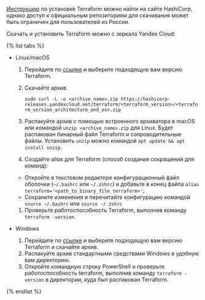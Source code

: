 [Инструкцию](https://developer.hashicorp.com/terraform/install) по установке Terraform можно найти на сайте HashiCorp, однако доступ к официальным репозиториям для скачивания может быть ограничен для пользователей из России.

Скачать и установить Terraform можно с зеркала Yandex Cloud:

{% list tabs %}

- Linux/macOS

    1. Перейдите по [ссылке](https://hashicorp-releases.yandexcloud.net/terraform/) и выберите подходящую вам версию Terraform.
    1. Скачайте архив

        ```sudo curl -L -o <archive_name>.zip https://hashicorp-releases.yandexcloud.net/terraform/<terraform_version>/<terraform_version_architecture_and_os>.zip```

    1. Распакуйте архив с помощью встроенного архиватора в macOS или командой `unzip <archive_name>.zip` для Linux. Будет распакован бинарный файл Terraform и сопроводительные файлы. Установить `unzip` можно командой `apt update && apt install unzip`.
    1. Создайте _alias_ для Terraform (способ создания сокращений для команд):

    * Откройте в текстовом редакторе конфигурационный файл оболочки (`~/.bashrc` или `~/.zshrc`) и добавьте в конец файла `alias terraform='<path_to_binary_file_terraform>'`;
    * Сохраните изменения и перечитайте конфигурацию командой `source ~/.bashrc` или `source ~/.zshrc`

    1. Проверьте работоспособность Terraform, выполнив команду `terraform -version`.

- Windows

    1. Перейдите по [ссылке](https://hashicorp-releases.yandexcloud.net/terraform/) и выберите подходящую вам версию Terraform и скачайте архив.
    1. Распакуйте архив стандартными средствами Windows в удобную вам директорию.
    1. Откройте командную строку PowerShell и проверьте работоспособность terraform, выполнив команду `terraform -version` в директории, куда был распакован Terraform.

{% endlist %}